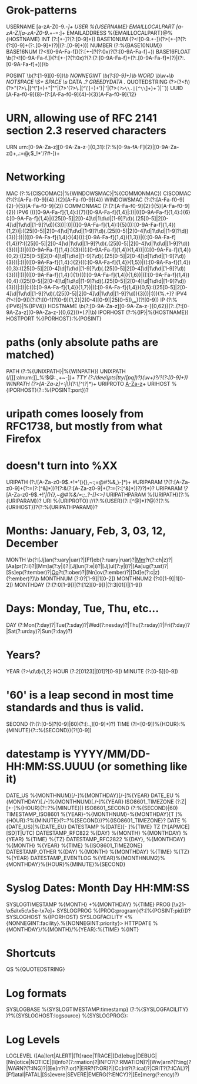 # Grok-patterns
USERNAME [a-zA-Z0-9._-]+
USER %{USERNAME}
EMAILLOCALPART [a-zA-Z][a-zA-Z0-9_.+-=:]+
EMAILADDRESS %{EMAILLOCALPART}@%{HOSTNAME}
INT (?:[+-]?(?:[0-9]+))
BASE10NUM (?<![0-9.+-])(?>[+-]?(?:(?:[0-9]+(?:\.[0-9]+)?)|(?:\.[0-9]+)))
NUMBER (?:%{BASE10NUM})
BASE16NUM (?<![0-9A-Fa-f])(?:[+-]?(?:0x)?(?:[0-9A-Fa-f]+))
BASE16FLOAT \b(?<![0-9A-Fa-f.])(?:[+-]?(?:0x)?(?:(?:[0-9A-Fa-f]+(?:\.[0-9A-Fa-f]*)?)|(?:\.[0-9A-Fa-f]+)))\b

POSINT \b(?:[1-9][0-9]*)\b
NONNEGINT \b(?:[0-9]+)\b
WORD \b\w+\b
NOTSPACE \S+
SPACE \s*
DATA .*?
GREEDYDATA .*
QUOTEDSTRING (?>(?<!\\)(?>"(?>\\.|[^\\"]+)+"|""|(?>'(?>\\.|[^\\']+)+')|''|(?>`(?>\\.|[^\\`]+)+`)|``))
UUID [A-Fa-f0-9]{8}-(?:[A-Fa-f0-9]{4}-){3}[A-Fa-f0-9]{12}
# URN, allowing use of RFC 2141 section 2.3 reserved characters
URN urn:[0-9A-Za-z][0-9A-Za-z-]{0,31}:(?:%[0-9a-fA-F]{2}|[0-9A-Za-z()+,.:=@;$_!*'/?#-])+

# Networking
MAC (?:%{CISCOMAC}|%{WINDOWSMAC}|%{COMMONMAC})
CISCOMAC (?:(?:[A-Fa-f0-9]{4}\.){2}[A-Fa-f0-9]{4})
WINDOWSMAC (?:(?:[A-Fa-f0-9]{2}-){5}[A-Fa-f0-9]{2})
COMMONMAC (?:(?:[A-Fa-f0-9]{2}:){5}[A-Fa-f0-9]{2})
IPV6 ((([0-9A-Fa-f]{1,4}:){7}([0-9A-Fa-f]{1,4}|:))|(([0-9A-Fa-f]{1,4}:){6}(:[0-9A-Fa-f]{1,4}|((25[0-5]|2[0-4]\d|1\d\d|[1-9]?\d)(\.(25[0-5]|2[0-4]\d|1\d\d|[1-9]?\d)){3})|:))|(([0-9A-Fa-f]{1,4}:){5}(((:[0-9A-Fa-f]{1,4}){1,2})|:((25[0-5]|2[0-4]\d|1\d\d|[1-9]?\d)(\.(25[0-5]|2[0-4]\d|1\d\d|[1-9]?\d)){3})|:))|(([0-9A-Fa-f]{1,4}:){4}(((:[0-9A-Fa-f]{1,4}){1,3})|((:[0-9A-Fa-f]{1,4})?:((25[0-5]|2[0-4]\d|1\d\d|[1-9]?\d)(\.(25[0-5]|2[0-4]\d|1\d\d|[1-9]?\d)){3}))|:))|(([0-9A-Fa-f]{1,4}:){3}(((:[0-9A-Fa-f]{1,4}){1,4})|((:[0-9A-Fa-f]{1,4}){0,2}:((25[0-5]|2[0-4]\d|1\d\d|[1-9]?\d)(\.(25[0-5]|2[0-4]\d|1\d\d|[1-9]?\d)){3}))|:))|(([0-9A-Fa-f]{1,4}:){2}(((:[0-9A-Fa-f]{1,4}){1,5})|((:[0-9A-Fa-f]{1,4}){0,3}:((25[0-5]|2[0-4]\d|1\d\d|[1-9]?\d)(\.(25[0-5]|2[0-4]\d|1\d\d|[1-9]?\d)){3}))|:))|(([0-9A-Fa-f]{1,4}:){1}(((:[0-9A-Fa-f]{1,4}){1,6})|((:[0-9A-Fa-f]{1,4}){0,4}:((25[0-5]|2[0-4]\d|1\d\d|[1-9]?\d)(\.(25[0-5]|2[0-4]\d|1\d\d|[1-9]?\d)){3}))|:))|(:(((:[0-9A-Fa-f]{1,4}){1,7})|((:[0-9A-Fa-f]{1,4}){0,5}:((25[0-5]|2[0-4]\d|1\d\d|[1-9]?\d)(\.(25[0-5]|2[0-4]\d|1\d\d|[1-9]?\d)){3}))|:)))(%.+)?
IPV4 (?<![0-9])(?:(?:[0-1]?[0-9]{1,2}|2[0-4][0-9]|25[0-5])[.](?:[0-1]?[0-9]{1,2}|2[0-4][0-9]|25[0-5])[.](?:[0-1]?[0-9]{1,2}|2[0-4][0-9]|25[0-5])[.](?:[0-1]?[0-9]{1,2}|2[0-4][0-9]|25[0-5]))(?![0-9])
IP (?:%{IPV6}|%{IPV4})
HOSTNAME \b(?:[0-9A-Za-z][0-9A-Za-z-]{0,62})(?:\.(?:[0-9A-Za-z][0-9A-Za-z-]{0,62}))*(\.?|\b)
IPORHOST (?:%{IP}|%{HOSTNAME})
HOSTPORT %{IPORHOST}:%{POSINT}

# paths (only absolute paths are matched)
PATH (?:%{UNIXPATH}|%{WINPATH})
UNIXPATH (/[[[:alnum:]]_%!$@:.,+~-]*)+
TTY (?:/dev/(pts|tty([pq])?)(\w+)?/?(?:[0-9]+))
WINPATH (?>[A-Za-z]+:|\\)(?:\\[^\\?*]*)+
URIPROTO [A-Za-z]([A-Za-z0-9+\-.]+)+
URIHOST %{IPORHOST}(?::%{POSINT:port})?
# uripath comes loosely from RFC1738, but mostly from what Firefox
# doesn't turn into %XX
URIPATH (?:/[A-Za-z0-9$.+!*'(){},~:;=@#%&_\-]*)+
#URIPARAM \?(?:[A-Za-z0-9]+(?:=(?:[^&]*))?(?:&(?:[A-Za-z0-9]+(?:=(?:[^&]*))?)?)*)?
URIPARAM \?[A-Za-z0-9$.+!*'|(){},~@#%&/=:;_?\-\[\]<>]*
URIPATHPARAM %{URIPATH}(?:%{URIPARAM})?
URI %{URIPROTO}://(?:%{USER}(?::[^@]*)?@)?(?:%{URIHOST})?(?:%{URIPATHPARAM})?

# Months: January, Feb, 3, 03, 12, December
MONTH \b(?:[Jj]an(?:uary|uar)?|[Ff]eb(?:ruary|ruar)?|[Mm](?:a|ä)?r(?:ch|z)?|[Aa]pr(?:il)?|[Mm]a(?:y|i)?|[Jj]un(?:e|i)?|[Jj]ul(?:y|i)?|[Aa]ug(?:ust)?|[Ss]ep(?:tember)?|[Oo](?:c|k)?t(?:ober)?|[Nn]ov(?:ember)?|[Dd]e(?:c|z)(?:ember)?)\b
MONTHNUM (?:0?[1-9]|1[0-2])
MONTHNUM2 (?:0[1-9]|1[0-2])
MONTHDAY (?:(?:0[1-9])|(?:[12][0-9])|(?:3[01])|[1-9])

# Days: Monday, Tue, Thu, etc...
DAY (?:Mon(?:day)?|Tue(?:sday)?|Wed(?:nesday)?|Thu(?:rsday)?|Fri(?:day)?|Sat(?:urday)?|Sun(?:day)?)

# Years?
YEAR (?>\d\d){1,2}
HOUR (?:2[0123]|[01]?[0-9])
MINUTE (?:[0-5][0-9])
# '60' is a leap second in most time standards and thus is valid.
SECOND (?:(?:[0-5]?[0-9]|60)(?:[:.,][0-9]+)?)
TIME (?!<[0-9])%{HOUR}:%{MINUTE}(?::%{SECOND})(?![0-9])
# datestamp is YYYY/MM/DD-HH:MM:SS.UUUU (or something like it)
DATE_US %{MONTHNUM}[/-]%{MONTHDAY}[/-]%{YEAR}
DATE_EU %{MONTHDAY}[./-]%{MONTHNUM}[./-]%{YEAR}
ISO8601_TIMEZONE (?:Z|[+-]%{HOUR}(?::?%{MINUTE}))
ISO8601_SECOND (?:%{SECOND}|60)
TIMESTAMP_ISO8601 %{YEAR}-%{MONTHNUM}-%{MONTHDAY}[T ]%{HOUR}:?%{MINUTE}(?::?%{SECOND})?%{ISO8601_TIMEZONE}?
DATE %{DATE_US}|%{DATE_EU}
DATESTAMP %{DATE}[- ]%{TIME}
TZ (?:[APMCE][SD]T|UTC)
DATESTAMP_RFC822 %{DAY} %{MONTH} %{MONTHDAY} %{YEAR} %{TIME} %{TZ}
DATESTAMP_RFC2822 %{DAY}, %{MONTHDAY} %{MONTH} %{YEAR} %{TIME} %{ISO8601_TIMEZONE}
DATESTAMP_OTHER %{DAY} %{MONTH} %{MONTHDAY} %{TIME} %{TZ} %{YEAR}
DATESTAMP_EVENTLOG %{YEAR}%{MONTHNUM2}%{MONTHDAY}%{HOUR}%{MINUTE}%{SECOND}

# Syslog Dates: Month Day HH:MM:SS
SYSLOGTIMESTAMP %{MONTH} +%{MONTHDAY} %{TIME}
PROG [\x21-\x5a\x5c\x5e-\x7e]+
SYSLOGPROG %{PROG:program}(?:\[%{POSINT:pid}\])?
SYSLOGHOST %{IPORHOST}
SYSLOGFACILITY <%{NONNEGINT:facility}.%{NONNEGINT:priority}>
HTTPDATE %{MONTHDAY}/%{MONTH}/%{YEAR}:%{TIME} %{INT}

# Shortcuts
QS %{QUOTEDSTRING}

# Log formats
SYSLOGBASE %{SYSLOGTIMESTAMP:timestamp} (?:%{SYSLOGFACILITY} )?%{SYSLOGHOST:logsource} %{SYSLOGPROG}:

# Log Levels
LOGLEVEL ([Aa]lert|ALERT|[Tt]race|TRACE|[Dd]ebug|DEBUG|[Nn]otice|NOTICE|[Ii]nfo?(?:rmation)?|INFO?(?:RMATION)?|[Ww]arn?(?:ing)?|WARN?(?:ING)?|[Ee]rr?(?:or)?|ERR?(?:OR)?|[Cc]rit?(?:ical)?|CRIT?(?:ICAL)?|[Ff]atal|FATAL|[Ss]evere|SEVERE|EMERG(?:ENCY)?|[Ee]merg(?:ency)?)
